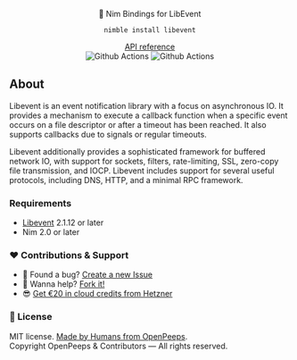 <p align="center">👑 Nim Bindings for LibEvent</p>
<p align="center">
  <code>nimble install libevent</code>
</p>

<p align="center">
  <a href="https://openpeeps.github.io/libevent/">API reference</a><br>
  <img src="https://github.com/openpeeps/libevent/workflows/test/badge.svg" alt="Github Actions">  <img src="https://github.com/openpeeps/libevent/workflows/docs/badge.svg" alt="Github Actions">
</p>

## About
Libevent is an event notification library with a focus on asynchronous IO. It provides a mechanism to execute a callback function when a specific event occurs on a file descriptor or after a timeout has been reached. It also supports callbacks due to signals or regular timeouts.

Libevent additionally provides a sophisticated framework for buffered network IO, with support for sockets, filters, rate-limiting, SSL, zero-copy file transmission, and IOCP. Libevent includes support for several useful protocols, including DNS, HTTP, and a minimal RPC framework.

### Requirements
- [Libevent](https://libevent.org/) 2.1.12 or later
- Nim 2.0 or later


### ❤ Contributions & Support
- 🐛 Found a bug? [Create a new Issue](https://github.com/openpeeps/libevent-nim/issues)
- 👋 Wanna help? [Fork it!](https://github.com/openpeeps/libevent-nim/fork)
- 😎 [Get €20 in cloud credits from Hetzner](https://hetzner.cloud/?ref=Hm0mYGM9NxZ4)

### 🎩 License
MIT license. [Made by Humans from OpenPeeps](https://github.com/openpeeps).<br>
Copyright OpenPeeps & Contributors &mdash; All rights reserved.
